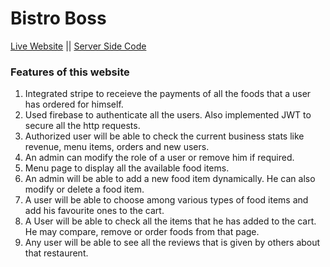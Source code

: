 # Bistro Boss


[Live Website](https://client-bistro-boss.netlify.app/ 'Go To Bistro Boss')   ||   [Server Side Code](https://github.com/spartha343/bistro-boss-server 'See server side code in GitHub')

### Features of this website
1. Integrated stripe to receieve the payments of all the foods that a user has ordered for himself.
2. Used firebase to authenticate all the users. Also implemented JWT to secure all the http requests.
3. Authorized user will be able to check the current business stats like revenue, menu items, orders and new users.
4. An admin can modify the role of a user or remove him if required.
5. Menu page to display all the available food items.
6. An admin will be able to add a new food item dynamically. He can also modify or delete a food item.
7. A user will be able to choose among various types of food items and add his favourite ones to the cart.
8. A User will be able to check all the items that he has added to the cart. He may compare, remove or order foods from that page.
9. Any user will be able to see all the reviews that is given by others about that restaurent.

